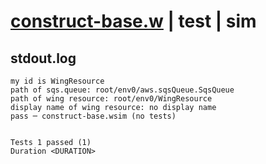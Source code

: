 # [construct-base.w](../../../../../examples/tests/valid/construct-base.w) | test | sim

## stdout.log
```log
my id is WingResource
path of sqs.queue: root/env0/aws.sqsQueue.SqsQueue
path of wing resource: root/env0/WingResource
display name of wing resource: no display name
pass ─ construct-base.wsim (no tests)
 
 
Tests 1 passed (1)
Duration <DURATION>
```

